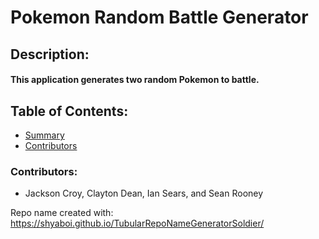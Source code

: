 # Pokemon Random Battle Generator

## Description:
#### This application generates two random Pokemon to battle.

## Table of Contents:

* [Summary](#Description)
* [Contributors](#Contributors)

### Contributors:

- Jackson Croy, Clayton Dean, Ian Sears, and Sean Rooney

Repo name created with: https://shyaboi.github.io/TubularRepoNameGeneratorSoldier/

